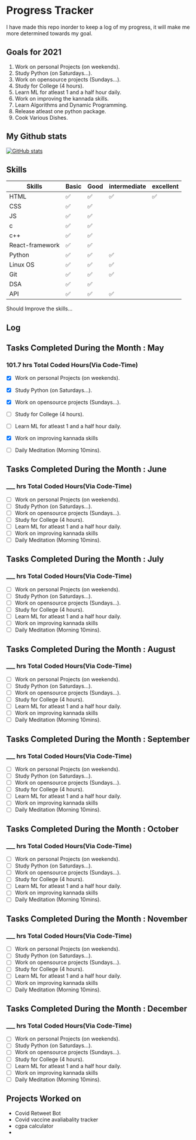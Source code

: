 # Progress Tracker

I have made this repo inorder to keep a log of my progress, it will make me more determined towards my goal.

## Goals for 2021
1. Work on personal Projects (on weekends).
2. Study Python (on Saturdays...).
3. Work on opensource projects (Sundays...).
4. Study for College  (4 hours).
5. Learn ML for atleast 1 and a half hour daily.
6. Work on improving the kannada skills.
7. Learn Algorithms and Dynamic Programming.
8. Release atleast one python package.
9. Cook Various Dishes.
## My Github stats
[![GitHub stats](https://github-readme-stats.vercel.app/api?username=Prajwalprakash3722&show_icons=true&theme=tokyonight&line_height=27)](https://github.com/Prajwalprakash3722)

## Skills

Skills| Basic | Good | intermediate | excellent|
----|------|----------|---------|-----------|
HTML|&#9989;|&#9989;|&#9989;|&#9989;|
CSS|&#9989;|&#9989;| | |
JS|&#9989;|&#9989;|| |
c|&#9989;|&#9989;|| |
c++|&#9989;|&#9989;|||
React-framework|&#9989;|&#9989;|||
Python|&#9989;|&#9989;|&#9989;||
Linux OS|&#9989;|&#9989;|&#9989;||
Git|&#9989;|&#9989;|&#9989;||
DSA|&#9989;|&#9989;|||
API|&#9989;|&#9989;|&#9989;||

Should Improve the skills...

## Log

## Tasks Completed During the Month : May
### 101.7 hrs Total Coded Hours(Via Code-Time)
- [x] Work on personal Projects (on weekends).
- [x] Study Python (on Saturdays...).
- [x] Work on opensource projects (Sundays...).
- [ ] Study for College  (4 hours).
- [ ] Learn ML for atleast 1 and a half hour daily.
- [x] Work on improving kannada skills
- [ ] Daily Meditation (Morning 10mins).
  

## Tasks Completed During the Month : June
### ___ hrs Total Coded Hours(Via Code-Time)
- [ ] Work on personal Projects (on weekends).
- [ ] Study Python (on Saturdays...).
- [ ] Work on opensource projects (Sundays...).
- [ ] Study for College  (4 hours).
- [ ] Learn ML for atleast 1 and a half hour daily.
- [ ] Work on improving kannada skills
- [ ] Daily Meditation (Morning 10mins).

## Tasks Completed During the Month : July
### ___ hrs Total Coded Hours(Via Code-Time)
- [ ] Work on personal Projects (on weekends).
- [ ] Study Python (on Saturdays...).
- [ ] Work on opensource projects (Sundays...).
- [ ] Study for College  (4 hours).
- [ ] Learn ML for atleast 1 and a half hour daily.
- [ ] Work on improving kannada skills
- [ ] Daily Meditation (Morning 10mins).

## Tasks Completed During the Month : August
### ___ hrs Total Coded Hours(Via Code-Time)
- [ ] Work on personal Projects (on weekends).
- [ ] Study Python (on Saturdays...).
- [ ] Work on opensource projects (Sundays...).
- [ ] Study for College  (4 hours).
- [ ] Learn ML for atleast 1 and a half hour daily.
- [ ] Work on improving kannada skills
- [ ] Daily Meditation (Morning 10mins).

## Tasks Completed During the Month : September
### ___ hrs Total Coded Hours(Via Code-Time)
- [ ] Work on personal Projects (on weekends).
- [ ] Study Python (on Saturdays...).
- [ ] Work on opensource projects (Sundays...).
- [ ] Study for College  (4 hours).
- [ ] Learn ML for atleast 1 and a half hour daily.
- [ ] Work on improving kannada skills
- [ ] Daily Meditation (Morning 10mins).

## Tasks Completed During the Month : October
### ___ hrs Total Coded Hours(Via Code-Time)
- [ ] Work on personal Projects (on weekends).
- [ ] Study Python (on Saturdays...).
- [ ] Work on opensource projects (Sundays...).
- [ ] Study for College  (4 hours).
- [ ] Learn ML for atleast 1 and a half hour daily.
- [ ] Work on improving kannada skills
- [ ] Daily Meditation (Morning 10mins).

## Tasks Completed During the Month : November
### ___ hrs Total Coded Hours(Via Code-Time)
- [ ] Work on personal Projects (on weekends).
- [ ] Study Python (on Saturdays...).
- [ ] Work on opensource projects (Sundays...).
- [ ] Study for College  (4 hours).
- [ ] Learn ML for atleast 1 and a half hour daily.
- [ ] Work on improving kannada skills
- [ ] Daily Meditation (Morning 10mins).

## Tasks Completed During the Month : December
### ___ hrs Total Coded Hours(Via Code-Time)
- [ ] Work on personal Projects (on weekends).
- [ ] Study Python (on Saturdays...).
- [ ] Work on opensource projects (Sundays...).
- [ ] Study for College  (4 hours).
- [ ] Learn ML for atleast 1 and a half hour daily.
- [ ] Work on improving kannada skills
- [ ] Daily Meditation (Morning 10mins).

## Projects Worked on 
+ Covid Retweet Bot
+ Covid vaccine avaliabality tracker
+ cgpa calculator
+  

